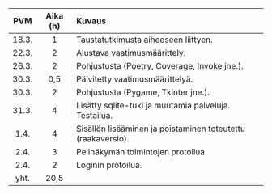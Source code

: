 |  PVM  | Aika (h) | Kuvaus                                                              |
|:-----:|:--------:|:--------------------------------------------------------------------|
| 18.3. | 1        | Taustatutkimusta aiheeseen liittyen.                                |
| 22.3. | 2        | Alustava vaatimusmäärittely.                                        |
| 26.3. | 2        | Pohjustusta (Poetry, Coverage, Invoke jne.).                        |
| 30.3. | 0,5      | Päivitetty vaatimusmäärittelyä.                                     |
| 30.3. | 2        | Pohjustusta (Pygame, Tkinter jne.).                                 |
| 31.3. | 4        | Lisätty sqlite-tuki ja muutamia palveluja. Testailua.               |
|  1.4. | 4        | Sisällön lisääminen ja poistaminen toteutettu (raakaversio).        |
|  2.4. | 3        | Pelinäkymän toimintojen protoilua.                                  |
|  2.4. | 2        | Loginin protoilua.                                                  |
|  yht. | 20,5     |                                                                     |
